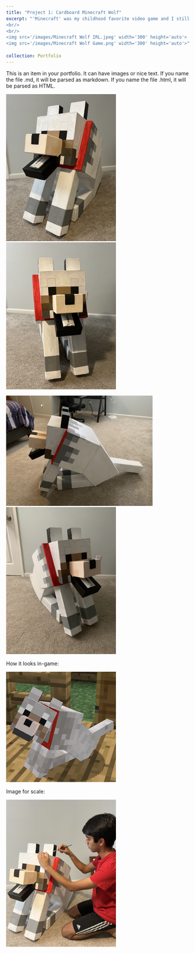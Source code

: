 ```yaml
---
title: "Project 1: Cardboard Minecraft Wolf"
excerpt: "'Minecraft' was my childhood favorite video game and I still play it today, and one of my favorite mechanics is the ability to tame a pet wolf. This was the first project I ever made, fully made of cardboard and hand-painted. It's not complex with any electronics, but it's very monumental since it began my love for engineering and building.
<br/>
<br/>
<img src='/images/Minecraft Wolf IRL.jpeg' width='300' height='auto'>
<img src='/images/Minecraft Wolf Game.png' width='300' height='auto'>"

collection: Portfolio
---
```

This is an item in your portfolio. It can have images or nice text. If you name the file .md, it will be parsed as markdown. If you name the file .html, it will be parsed as HTML. 
<p></p>
<img src='/images/Minecraft Wolf IRL.jpeg' width='300' height='auto'>
<img src='/images/Minecraft Dog Front View.jpeg' width='300' height='auto'>
<p></p>
<img src='/images/Minecraft Wolf Side View.jpeg' width='400' height='auto'>
<img src='/images/Minecraft Dog Right View.jpeg' width='300' height='auto'>
<p></p>
How it looks in-game:
<p></p>
<img src='/images/Minecraft Wolf Game.png' width='300' height='auto'>
<p></p>
Image for scale:
<p></p>
<img src='/images/Minecraft Dog Work Pose.jpeg' width='300' height='auto'>



